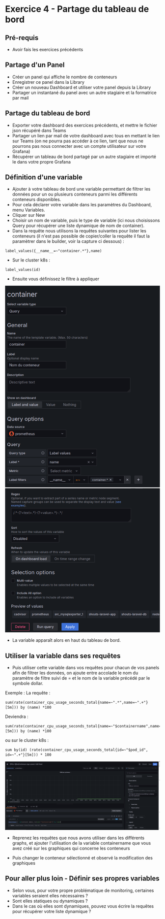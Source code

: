 # Exercice 4 - Partage du tableau de bord

## Pré-requis

* Avoir fais les exercices précédents



## Partage d'un Panel

* Créer un panel qui affiche le nombre de conteneurs
* Enregistrer ce panel dans la Library 
* Créer un nouveau Dashboard et utiliser votre panel depuis la Library
* Partager un instantané du panel avec un autre stagiaire et la formatrice par mail

## Partage du tableau de bord

* Exporter votre dashboard des exercices précédents, et mettre le fichier json récupéré dans Teams
* Partager un lien par mail de votre dashboard avec tous en mettant le lien sur Teams (on ne pourra pas accéder à ce lien, tant que nous ne pourrons pas nous connecter avec un compte utilisateur sur votre Grafana)
* Récupérer un tableau de bord partagé par un autre stagiaire et importé le dans votre propre Grafana

## Définition d'une variable

* Ajouter à votre tableau de bord une variable permettant de filtrer les données pour un ou plusieurs conteneurs parmi les différents conteneurs disponibles.
* Pour cela déclarer votre variable dans les paramètres du Dashboard, menu Variables.
* Cliquer sur New 
* Choisir un nom de variable, puis le type de variable (ici nous choisissons Query pour récupérer une liste dynamique de nom de container).
* Dans la requête nous utilisons la requêtes suivantes pour lister les conteneurs (il n'est pas possible de copier/coller la requête il faut la paramètrer dans le builder, voir la capture ci dessous) : 
```
label_values({__name__=~"container.*"},name)
```
* Sur le cluster k8s :
```
label_values(id)
```
* Ensuite vous définissez le filtre à appliquer 

![](img/grafana_variable1.png)
![](img/grafana_variable2.png)


* La variable apparaît alors en haut du tableau de bord.

## Utiliser la variable dans ses requêtes

* Puis utiliser cette variable dans vos requêtes pour chacun de vos panels afin de filtrer les données, on ajoute entre accolade le nom du paramètre de filtre suivi de = et le nom de la variable précédé par le symbole dollar.

Exemple : 
La requête : 
```
sum(rate(container_cpu_usage_seconds_total{name=~".*",name=~".+"}[5m])) by (name) *100
```

Deviendra : 
```
sum(rate(container_cpu_usage_seconds_total{name=~"$containername",name=~".+"}[5m])) by (name) *100
```
ou sur le cluster k8s :
```
sum by(id) (rate(container_cpu_usage_seconds_total{id=~"$pod_id", id=~".+"}[5m])) * 100
```

![](img/exo4/variable_query.png)


* Reprenez les requêtes que nous avons utiliser dans les différents graphs, et ajouter l'utilisation de la variable containername que vous avez créé sur les graphiques qui concerne les conteneurs

* Puis changer le conteneur sélectionné et observé la modification des graphiques


## Pour aller plus loin - Définir ses propres variables

* Selon vous, pour votre propre problématique de monitoring, certaines variables seraient elles nécessaires ?
* Sont elles statiques ou dynamiques ? 
* Dans le cas où elles sont dynamiques, pouvez vous écrire la requêtes pour récupérer votre liste dynamique ?
